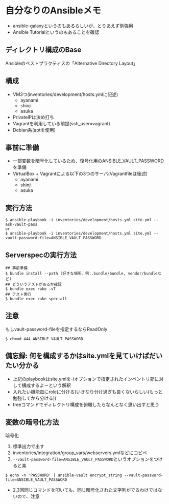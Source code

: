 # 自分なりのAnsibleメモ
- ansible-galaxyというのもあるらしいが、とりあえず勉強用
- Ansible Tutorialというのもあることを確認

## ディレクトリ構成のBase

Ansibleのベストプラクティスの「Alternative Directory Layout」

## 構成
- VM3つ(inventories/development/hosts.ymlに記述)
  - ayanami
  - shinji
  - asuka
- PrivateIPは決め打ち
- Vagrantを利用している前提(ssh\_user=vagrant)
- Debian系(aptを使用)

## 事前に準備

- 一部変数を暗号化しているため、復号化用のANSIBLE\_VAULT\_PASSWORDを準備
- VirtualBox + Vagrantによる以下の3つのサーバ(Vagrantfileは後述)
  - ayanami
  - shinji
  - asuka

## 実行方法

~~~
$ ansible-playbook -i inventories/development/hosts.yml site.yml --ask-vault-pass
or
$ ansible-playbook -i inventories/development/hosts.yml site.yml --vault-password-file=ANSIBLE_VAULT_PASSWORD
~~~

## Serverspecの実行方法

~~~
## 事前準備
$ bundle install --path (好きな場所、例:.bundle/bundle, vendor/bundleなど)
## どういうテストがあるか確認
$ bundle exec rake -vT
## テスト実行
$ bundle exec rake spec:all
~~~

## 注意
もしvault-password-fileを指定するならReadOnly

```
$ chmod 444 ANSIBLE_VAULT_PASSWORD
```

## 備忘録: 何を構成するかはsite.ymlを見ていけばだいたい分かる
- 上記のplaybookはsite.ymlを-iオプションで指定されたインベントリ郡に対して構成するよーという解釈
- 入れたい機能毎にroleに分ける(いきなり分け過ぎも良くないらしい(もっと勉強してから分ける))
- treeコマンドでディレクトリ構成を俯瞰したらなんとなく思い出すと思う

## 変数の暗号化方法
暗号化
1. 標準出力で出す
2. inventories/integration/group\_vars/webservers.ymlなどにコピペ
3. `--vault-password-file=ANSIBLE_VAULT_PASSWORD`というオプションをつけると楽

~~~
$ echo -n 'PASSWORD' | ansible-vault encrypt_string --vault-password-file=ANSIBLE_VAULT_PASSWORD
~~~

- 2,3回同じコマンドを叩いても、同じ暗号化された文字列がでるわけではないので、注意

